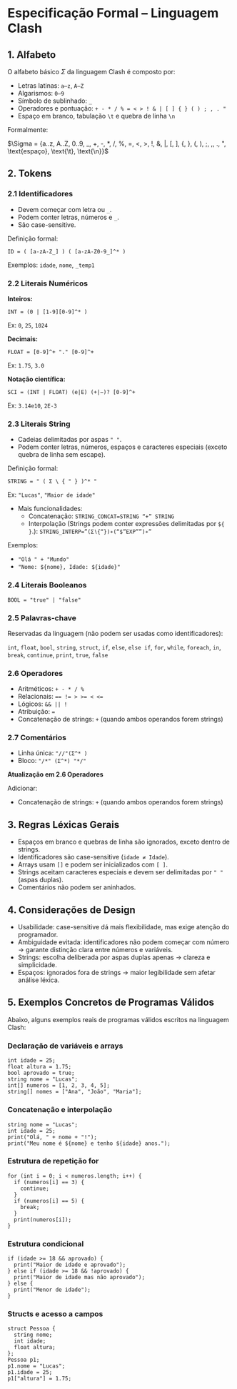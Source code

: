 # Especificação Formal – Linguagem Clash

## 1. Alfabeto

O alfabeto básico $\Sigma$ da linguagem Clash é composto por:

- Letras latinas: `a–z`, `A–Z`
- Algarismos: `0–9`
- Símbolo de sublinhado: `_`
- Operadores e pontuação: `+ - * / % = < > ! & | [ ] { } ( ) ; , . "`
- Espaço em branco, tabulação `\t` e quebra de linha `\n`

Formalmente:

$\Sigma = {a..z, A..Z, 0..9, _, +, -, *, /, %, =, <, >, !, &, |, [, ], {, }, (, ), ;, ,, ., ", \text{espaço}, \text{\t}, \text{\n}}$




## 2. Tokens

### 2.1 Identificadores

- Devem começar com letra ou `_`.
- Podem conter letras, números e `_`.
- São case-sensitive.

Definição formal:

`ID = ( [a-zA-Z_] ) ( [a-zA-Z0-9_]^* )`

Exemplos: `idade`, `nome`, `_temp1`

### 2.2 Literais Numéricos

**Inteiros:**

`INT = (0 | [1-9][0-9]^* )`

Ex: `0`, `25`, `1024`

**Decimais:**

`FLOAT = [0-9]^+ "." [0-9]^+`

Ex: `1.75`, `3.0`

**Notação científica:**

`SCI = (INT | FLOAT) (e|E) (+|−)? [0-9]^+`

Ex: `3.14e10`, `2E-3`

### 2.3 Literais String

- Cadeias delimitadas por aspas `" "`.
- Podem conter letras, números, espaços e caracteres especiais (exceto quebra de linha sem escape).

Definição formal:

`STRING = " ( Σ \ { " } )^* "`

Ex: `"Lucas"`, `"Maior de idade"`

- Mais funcionalidades:
  - Concatenação: `STRING_CONCAT=STRING “+” STRING`
  - Interpolação (Strings podem conter expressões delimitadas por `${ }`.):
    `STRING_INTERP=”(Σ∖{“})∗(“$”EXP””)∗”`

Exemplos:

- `"Olá " + "Mundo"`
- `"Nome: ${nome}, Idade: ${idade}"`

### 2.4 Literais Booleanos

`BOOL = "true" | "false"`

### 2.5 Palavras-chave

Reservadas da linguagem (não podem ser usadas como identificadores):

`int`, `float`, `bool`, `string`, `struct`,
`if`, `else`, `else if`, `for`, `while`, `foreach`, `in`,
`break`, `continue`, `print`, `true`, `false`

### 2.6 Operadores

- Aritméticos: `+ - * / %`
- Relacionais: `== != > >= < <=`
- Lógicos: `&& || !`
- Atribuição: `=`
- Concatenação de strings: `+` (quando ambos operandos forem strings)

### 2.7 Comentários

- Linha única:
  `"//"(Σ^* )`
- Bloco:
  `"/*" (Σ^*) "*/"`

**Atualização em 2.6 Operadores**

Adicionar:

- Concatenação de strings: `+` (quando ambos operandos forem strings)




## 3. Regras Léxicas Gerais

- Espaços em branco e quebras de linha são ignorados, exceto dentro de strings.
- Identificadores são case-sensitive (`idade ≠ Idade`).
- Arrays usam `[]` e podem ser inicializados com `[ ]`.
- Strings aceitam caracteres especiais e devem ser delimitadas por `" "` (aspas duplas).
- Comentários não podem ser aninhados.




## 4. Considerações de Design

- Usabilidade: case-sensitive dá mais flexibilidade, mas exige atenção do programador.
- Ambiguidade evitada: identificadores não podem começar com número → garante distinção clara entre números e variáveis.
- Strings: escolha deliberada por aspas duplas apenas → clareza e simplicidade.
- Espaços: ignorados fora de strings → maior legibilidade sem afetar análise léxica.




## 5. Exemplos Concretos de Programas Válidos

Abaixo, alguns exemplos reais de programas válidos escritos na linguagem Clash:

### Declaração de variáveis e arrays

```clash
int idade = 25;
float altura = 1.75;
bool aprovado = true;
string nome = "Lucas";
int[] numeros = [1, 2, 3, 4, 5];
string[] nomes = ["Ana", "João", "Maria"];
```

### Concatenação e interpolação

```clash
string nome = "Lucas";
int idade = 25;
print("Olá, " + nome + "!");
print("Meu nome é ${nome} e tenho ${idade} anos.");
```

### Estrutura de repetição for

```clash
for (int i = 0; i < numeros.length; i++) {
  if (numeros[i] == 3) {
    continue;
  }
  if (numeros[i] == 5) {
    break;
  }
  print(numeros[i]);
}
```

### Estrutura condicional

```clash
if (idade >= 18 && aprovado) {
  print("Maior de idade e aprovado");
} else if (idade >= 18 && !aprovado) {
  print("Maior de idade mas não aprovado");
} else {
  print("Menor de idade");
}
```

### Structs e acesso a campos

```clash
struct Pessoa {
  string nome;
  int idade;
  float altura;
};
Pessoa p1;
p1.nome = "Lucas";
p1.idade = 25;
p1["altura"] = 1.75;
```


